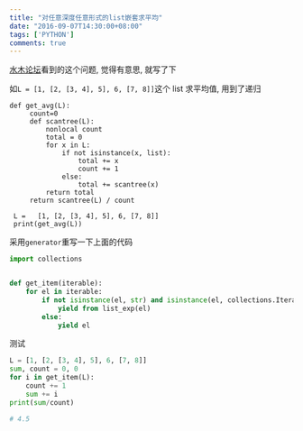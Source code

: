 ```yaml
---
title: "对任意深度任意形式的list嵌套求平均"
date: "2016-09-07T14:30:00+08:00"
tags: ['PYTHON']
comments: true
---
```



[水木论坛](http://www.newsmth.net/nForum/#!article/Python/134174)看到的这个问题, 觉得有意思, 就写了下

如`L = [1, [2, [3, 4], 5], 6, [7, 8]]`这个 list
求平均值, 用到了递归

```
def get_avg(L): 
     count=0
     def scantree(L): 
         nonlocal count 
         total = 0
         for x in L: 
             if not isinstance(x, list): 
                 total += x 
                 count += 1
             else: 
                 total += scantree(x) 
         return total 
     return scantree(L) / count 

 L =   [1, [2, [3, 4], 5], 6, [7, 8]]
 print(get_avg(L)) 
```

采用`generator`重写一下上面的代码

```python
import collections


def get_item(iterable):
    for el in iterable:
        if not isinstance(el, str) and isinstance(el, collections.Iterable):
            yield from list_exp(el)
        else:
            yield el
```

测试

```python
L = [1, [2, [3, 4], 5], 6, [7, 8]]
sum, count = 0, 0
for i in get_item(L):
    count += 1
    sum += i
print(sum/count)

# 4.5
```

